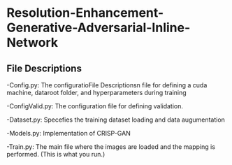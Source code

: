 # Resolution-Enhancement-Generative-Adversarial-Inline-Network


## File Descriptions
-Config.py: The configuratioFile Descriptionsn file for defining a cuda machine, dataroot folder, and hyperparameters during training

-ConfigValid.py: The configuration file for defining validation.

-Dataset.py: Specefies the training dataset loading and data augumentation

-Models.py: Implementation of CRISP-GAN

-Train.py: The main file where the images are loaded and the mapping is performed. (This is what you run.)


